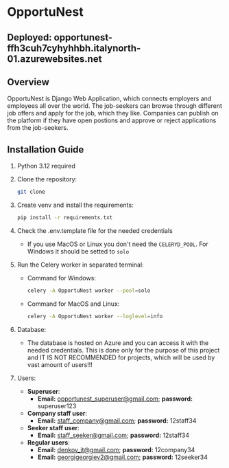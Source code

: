# OpportuNest

## Deployed: opportunest-ffh3cuh7cyhyhhbh.italynorth-01.azurewebsites.net

## Overview

OpportuNest is Django Web Application, which connects employers and employees all over the world. The job-seekers can browse through different job offers and apply for the job, which they like. Companies can publish on the platform if they have open postions and approve or reject applications from the job-seekers. 


## Installation Guide
1. Python 3.12 required
   
2. Clone the repository:
   ```sh
   git clone 
   ```

3. Create venv and install the requirements:
   ```sh
   pip install -r requirements.txt 
   ```

4. Check the .env.template file for the needed credentials
   - If you use MacOS or Linux you don't need the `CELERYD_POOL`. For Windows it should be setted to `solo`

5. Run the Celery worker in separated terminal:
   - Command for Windows:
     ```sh
     celery -A OpportuNest worker --pool=solo
     ```
   - Command for MacOS and Linux:
     ```sh
     celery -A OpportuNest worker --loglevel=info
     ```
     
6. Database:
   - The database is hosted on Azure and you can access it with the needed credentials. This is done only for the purpose of this project and IT IS NOT RECOMMENDED for projects, which will be used by vast amount of users!!!

7. Users:
   - **Superuser**:
      - **Email:** opportunest_superuser@gmail.com; **password:** superuser123
   - **Company staff user**:
      - **Email:** staff_company@gmail.com; **password:** 12staff34
   - **Seeker staff user**:
      - **Email:** staff_seeker@gmail.com; **password:** 12staff34
   - **Regular users**:
      - **Email:** denkov_it@gmail.com; **password:** 12company34
      - **Email:** georgigeorgiev2@gmail.com; **password:** 12seeker34
